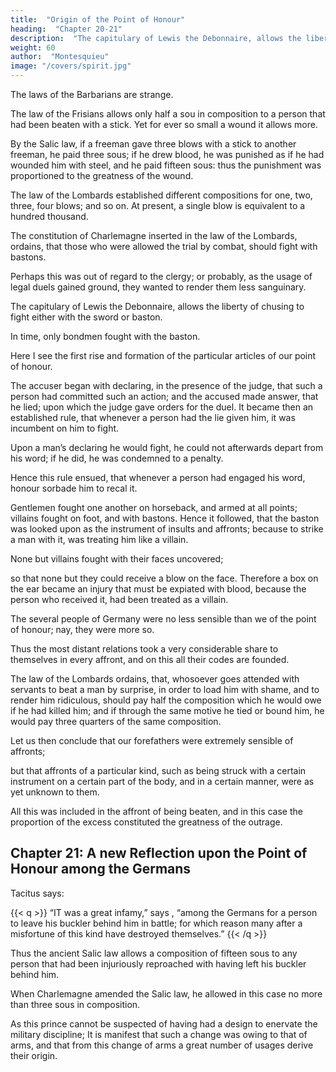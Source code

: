 ```yaml
---
title:  "Origin of the Point of Honour"
heading:  "Chapter 20-21"
description:  "The capitulary of Lewis the Debonnaire, allows the liberty of chusing to fight either with the sword or baston"
weight: 60
author:  "Montesquieu"
image: "/covers/spirit.jpg"
---
```



<!-- WE meet with inexplicable enigmas in the codes of  -->

The laws of the Barbarians are strange.

The law of the Frisians allows only half a sou in composition to a person that had been beaten with a stick. Yet for ever so small a wound it allows more.

By the Salic law, if a freeman gave three blows with a stick to another freeman, he paid three sous;
if he drew blood, he was punished as if he had wounded him with steel, and he paid fifteen sous:  thus the punishment was proportioned to the greatness of the wound.

The law of the Lombards established different compositions for one, two, three, four blows; and so on. At present, a single blow is equivalent to a hundred thousand.

The constitution of Charlemagne inserted in the law of the Lombards, ordains, that those who were allowed the trial by combat, should fight with bastons.

Perhaps this was out of regard to the clergy; or probably, as the usage of legal duels gained ground, they wanted to render them less sanguinary.

The capitulary of Lewis the Debonnaire, allows the liberty of chusing to fight either with the sword or baston.

In time, only bondmen fought with the baston.

Here I see the first rise and formation of the particular articles of our point of honour.

The accuser began with declaring, in the presence of the judge, that such a person had committed such an action; and the accused made answer, that he lied; upon which the judge gave orders for the duel.
It became then an established rule, that whenever a person had the lie given him, it was incumbent on him to fight.

Upon a man’s declaring he would fight, he could not afterwards depart from his word; if he did, he was condemned to a penalty.

Hence this rule ensued, that whenever a person had engaged his word, honour sorbade him to recal it.

Gentlemen fought one another on horseback,  and armed at all points; villains fought on foot, and with bastons. Hence it followed, that the baston was looked upon as the instrument of insults and affronts; because to strike a man with it, was treating him like a villain.

None but villains fought with their faces uncovered;

so that none but they could receive a blow on the face.
Therefore a box on the ear became an injury that must be expiated with blood, because the person who received it, had been treated as a villain.

The several people of Germany were no less sensible than we of the point of honour; nay, they were more so.

Thus the most distant relations took a very considerable share to themselves in every affront, and on this all their codes are founded.

The law of the Lombards ordains, that, whosoever goes attended with servants to beat a man by surprise, in order to load him with shame, and to render him ridiculous, should pay half the composition which he would owe if he had killed him; and if through the same motive he tied or bound him, he would pay three quarters of the same composition.

Let us then conclude that our forefathers were extremely sensible of affronts;

but that affronts of a particular kind, such as being struck with a certain instrument on a certain part of the body, and in a certain manner, were as yet unknown to them.

All this was included in the affront of being beaten, and in this case the proportion of the excess constituted the greatness of the outrage.



## Chapter 21:  A new Reflection upon the Point of Honour among the Germans

Tacitus says: 

{{< q >}}
“IT was a great infamy,” says , “among the Germans for a person to leave his buckler behind him in battle; for which reason many after a misfortune of this kind have destroyed themselves.”
{{< /q >}}


Thus the ancient Salic law allows a composition of fifteen sous to any person that had been injuriously reproached with having left his buckler behind him.

When Charlemagne amended the Salic law, he allowed in this case no more than three sous in composition.

As this prince cannot be suspected of having had a design to enervate the military discipline;
It is manifest that such a change was owing to that of arms, and that from this change of arms a great number of usages derive their origin.
